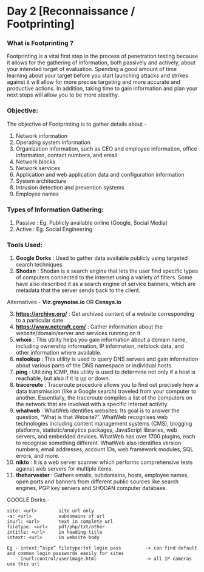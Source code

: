 # Day 2 [Reconnaissance / Footprinting]

### What is Footprinting ?
Footprinting is a vital first step in the process of penetration testing because it allows for
the gathering of information, both passively and actively, about your intended target of
evaluation. Spending a good amount of time learning about your target before you start
launching attacks and strikes against it will allow for more precise targeting and more
accurate and productive actions. In addition, taking time to gain information and plan
your next steps will allow you to be more stealthy.

### Objective:
The objective of Footprinting is to gather details about -
1. Network information
2. Operating system information
3. Organization information, such as CEO and employee information, office information, contact numbers, and email
4. Network blocks
5. Network services
6. Application and web application data and configuration information
7. System architecture
8. Intrusion detection and prevention systems
9. Employee names

### Types of Information Gathering:
1. Passive : Eg. Publicly available online  (Google, Social Media)
2. Active : Eg. Social Engineering

### Tools Used:
1. **Google Dorks** : Used to gather data available publicly using targeted search techniques.
2. **Shodan** : Shodan is a search engine that lets the user find specific types of computers connected to the internet using a variety of filters. Some have also described it as a search engine of service banners, which are metadata that the server sends back to the client.

Alternatives - **Viz.greynoise.io**  OR  **Censys.io**

3. **https://archive.org/** : Get archived content of a website corresponding to a particular date.
4. **https://www.netcraft.com/** : Gather information about the website/domain/server and services running on it.
5. **whois** : This utility helps you gain information about a domain name, including ownership information, IP information, netblock data, and other information where available.
6. **nslookup** : This utility is used to query DNS servers and gain information about various parts of the DNS namespace or individual hosts. 
7. **ping** : Utilizing ICMP, this utility is used to determine not only if a host is reachable, but
also if it is up or down.
8. **traceroute** :  Traceroute procedure allows you to find out precisely how a data transmission (like a Google search) traveled from your computer to another. Essentially, the traceroute compiles a list of the computers on the network that are involved with a specific Internet activity.
9. **whatweb** : WhatWeb identifies websites. Its goal is to answer the question, “What is that Website?”. WhatWeb recognises web technologies including content management systems (CMS), blogging platforms, statistic/analytics packages, JavaScript libraries, web servers, and embedded devices. WhatWeb has over 1700 plugins, each to recognise something different. WhatWeb also identifies version numbers, email addresses, account IDs, web framework modules, SQL errors, and more.
10. **nikto** : It is a web server scanner which performs comprehensive tests against web servers for multiple items.
11. **theharvester** : Gathers emails, subdomains, hosts, employee names, open ports and banners from different public sources like search engines, PGP key servers and SHODAN computer database.

GOOGLE Dorks - 
```
site: <url>        site url only
-s: <url>          subdomains of url
inurl: <url>       text in complete url
filetype: <url>    pdf/php/txt/other
intitle: <url>     in heading title
intext: <url>      in website body

Eg - intext:“aspx” filetype:txt login pass         -> can find default and common login passwords easily for sites
     inurl:control/userimage.html                  -> all IP cameras use this url
```
